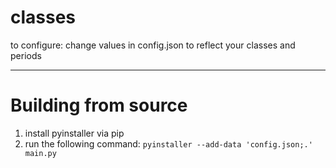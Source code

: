 # classes

to configure:
change values in config.json to reflect your classes and periods

---
# Building from source

1) install pyinstaller via pip
2) run the following command: `pyinstaller --add-data 'config.json;.' main.py`